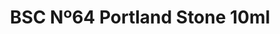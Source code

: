 ---
layout: product
title: "BSC Nº64 Portland Stone 10ml"
price: "330" 
desc: "Acrylic Laquer 10mL"
img_path: "/assets/img/RC041.jpg"
brand: "AK "
available: false
special_offer: false
new: false
soon: false
cat: "020000"
subcat: "020200"
subsubcat: "020201"
sifra: "RC041"
popular: false
---